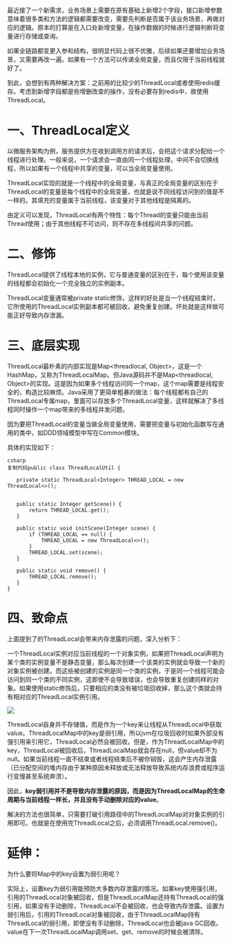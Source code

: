 最近接了一个新需求，业务场景上需要在原有基础上新增2个字段，接口新增参数意味着很多类和方法的逻辑都需要改变，需要先判断是否属于该业务场景，再做对应的逻辑。原本的打算是在入口处新增变量，在操作数据的时候进行逻辑判断将变量进行存储或查询。

如果全链路都变更入参和结构，很明显代码上很不优雅，后续如果还要增加业务场景，又需要再改一遍。如果有一个方法可以传递全局变量，而且仅限于当前线程就好了。

到此，会想到有两种解决方案：之前用的比较少的ThreadLocal或者使用redis缓存。考虑到新增字段都是些增删改查的操作，没有必要存到redis中，故使用ThreadLocal。

# **一、ThreadLocal定义**

以微服务架构为例，服务提供方在收到调用方的请求后，会把这个请求分配给一个线程进行处理。一般来说，一个请求会一直由同一个线程处理，中间不会切换线程，所以如果有一个线程中共享的变量，可以当全局变量使用。

ThreadLocal实现的就是一个线程中的全局变量，与真正的全局变量的区别在于ThreadLocal的变量是每个线程中的全局变量，也就是说不同线程访问到的值是不一样的。其填充的变量属于当前线程，该变量对于其他线程是隔离的。

由定义可以发现，ThreadLocal有两个特性：每个Thread的变量只能由当前Thread使用；由于其他线程不可访问，则不存在多线程间共享的问题。

# **二、修饰**

ThreadLocal提供了线程本地的实例，它与普通变量的区别在于，每个使用该变量的线程都会初始化一个完全独立的实例副本。

ThreadLocal变量通常被private static修饰，这样的好处是当一个线程结束时，它所使用的ThreadLocal实例副本都可被回收，避免重复创建。坏处就是这样做可能正好导致内存泄漏。

# **三、底层实现**

ThreadLocal最朴素的内部实现是Map<threadlocal, Object>，这是一个HashMap，又称为ThreadLocalMap。但Java源码并不是Map<threadlocal, Object>的实现。这是因为如果多个线程访问同一个map，这个map需要是线程安全的，构造比较麻烦。Java采用了更简单粗暴的做法：每个线程都有自己的ThreadLocal专属map，里面可以存放多个ThreadLocal变量，这样就解决了多线程同时操作一个map带来的多线程并发问题。

因为要把ThreadLocal的变量当做全局变量使用，需要把变量与初始化函数写在通用的类中，如DDD领域模型中写在Common模块。

具体的实现如下：

```
csharp
复制代码public class ThreadLocalUtil {
 
   private static ThreadLocal<Integer> THREAD_LOCAL = new ThreadLocal<>();


   public static Integer getScene() {
       return THREAD_LOCAL.get();
   }

   public static void initScene(Integer scene) {
       if (THREAD_LOCAL == null) {
           THREAD_LOCAL = new ThreadLocal<>();
       }
       THREAD_LOCAL.set(scene);
   }

   public static void remove() {
       THREAD_LOCAL.remove();
   }
}

```

# 四、致命点

上面提到了的ThreadLocal会带来内存泄露的问题，深入分析下：

一个ThreadLocal实例对应当前线程的一个对象实例，如果把ThreadLocal声明为某个类的实例变量不是静态变量，那么每次创建一个该类的实例就会导致一个新的对象实例被创建。而这些被创建的实例是同一个类的实例，于是同一个线程可能会访问到同一个类的不同实例，这即使不会导致错误，也会导致重复创建同样的对象。如果使用static修饰后，只要相应的类没有被垃圾回收掉，那么这个类就会持有相对应的ThreadLocal实例引用。

![](https://mmbiz.qlogo.cn/mmbiz_png/3eqXwttvOLtjzibSYqvuZfB4TaSYDTCb1YooWhnBBGVpia9gR37BNjtg81TXrDhxxNOUHFkpUGrwNIZcpDbFnwOA/0?wx_fmt=png&from=appmsg)

ThreadLocal自身并不存储值，而是作为一个key来让线程从ThreadLocal中获取value。ThreadLocalMap中的key是弱引用，所以jvm在垃圾回收时如果外部没有强引用来引用它，ThreadLocal必然会被回收。但是，作为ThreadLocalMap中的key，ThreadLocal被回收后，ThreadLocalMap就会存在null，但value却不为null。如果当前线程一直不结束或者线程结束后不被你销毁，这会产生内存泄露（已分配空间的堆内存由于某种原因未释放或无法释放导致系统内存浪费或程序运行变慢甚至系统奔溃）。

因此，**key弱引用并不是导致内存泄露的原因，而是因为ThreadLocalMap的生命周期与当前线程一样长，并且没有手动删除对应的value**。

解决的方法也很简单，只需要打破引用路径中的ThreadLocalMap对对象实例的引用即可。也就是在使用完ThreadLocal之后，必须调用ThreadLocal.remove()。

# **延伸：**

为什么要将Map中的key设置为弱引用呢？

实际上，设置key为弱引用能预防大多数内存泄露的情况。如果key使用强引用，引用的ThreadLocal对象被回收，但是ThreadLocalMap还持有ThreadLocal的强引用，如果没有手动删除，ThreadLocal不会被回收，也会导致内存泄露。设置为弱引用后，引用的ThreadLocal对象被回收，由于ThreadLocalMap持有ThreadLocal的弱引用，即使没有手动删除，ThreadLocal也会被java GC回收。value在下一次ThreadLocalMap调用set、get、remove的时候会被清除。

